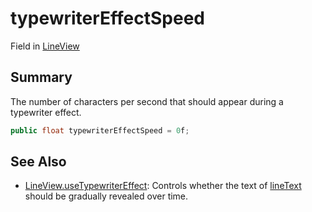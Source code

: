 # typewriterEffectSpeed

Field in [LineView](yarn.unity.lineview.md)

## Summary

The number of characters per second that should appear during a typewriter effect.

```csharp
public float typewriterEffectSpeed = 0f;
```

## See Also

* [LineView.useTypewriterEffect](yarn.unity.lineview.usetypewritereffect.md): Controls whether the text of [lineText](yarn.unity.lineview.linetext.md) should be gradually revealed over time.
